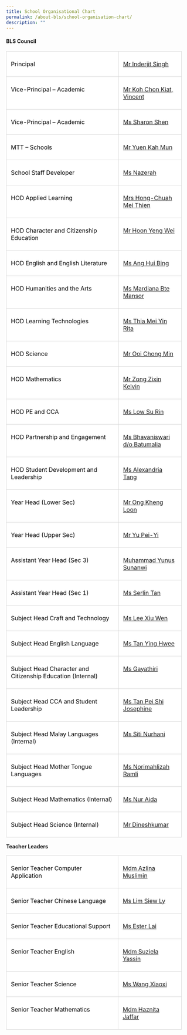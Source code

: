 ```yaml
---
title: School Organisational Chart
permalink: /about-bls/school-organisation-chart/
description: ""
---
```

#### **BLS Council**


<table class="MsoNormalTable" border="1" cellspacing="0" cellpadding="0" width="95%" style="width:95.0%;background:white;border-collapse:collapse;border:none;
 mso-border-alt:solid windowtext .25pt;mso-yfti-tbllook:1184"><tbody><tr style="mso-yfti-irow:0;mso-yfti-firstrow:yes"><td width="64%" valign="top" style="width:64.1%;border:solid #D6D6D6 1.0pt;
  mso-border-alt:solid #D6D6D6 .25pt;mso-border-bottom-alt:solid #D6D6D6 .75pt;
  padding:6.0pt 9.0pt 6.0pt 9.0pt"><p class="MsoNormal"><span style="color:black;mso-color-alt:windowtext">Principal</span></p></td><td width="35%" valign="top" style="width:35.9%;border:solid #D6D6D6 1.0pt;
  border-left:none;mso-border-left-alt:solid #D6D6D6 .25pt;mso-border-alt:solid #D6D6D6 .25pt;
  mso-border-bottom-alt:solid #D6D6D6 .75pt;padding:6.0pt 9.0pt 6.0pt 9.0pt"><p class="MsoNormal"><span style="color:black;mso-color-alt:windowtext"><a href="mailto:Inderjit_SINGH@schools.gov.sg">Mr Inderjit Singh</a></span></p></td></tr><tr style="mso-yfti-irow:1"><td width="64%" valign="top" style="width:64.1%;border:solid #D6D6D6 1.0pt;
  border-top:none;mso-border-top-alt:solid #D6D6D6 .25pt;mso-border-alt:solid #D6D6D6 .25pt;
  mso-border-bottom-alt:solid #D6D6D6 .75pt;padding:6.0pt 9.0pt 6.0pt 9.0pt"><p class="MsoNormal"><span style="color:black;mso-color-alt:windowtext">Vice-Principal – Academic</span></p></td><td width="35%" valign="top" style="width:35.9%;border-top:none;border-left:
  none;border-bottom:solid #D6D6D6 1.0pt;border-right:solid #D6D6D6 1.0pt;
  mso-border-top-alt:solid #D6D6D6 .25pt;mso-border-left-alt:solid #D6D6D6 .25pt;
  mso-border-alt:solid #D6D6D6 .25pt;mso-border-bottom-alt:solid #D6D6D6 .75pt;
  padding:6.0pt 9.0pt 6.0pt 9.0pt"><p class="MsoNormal"><span style="color:black;mso-color-alt:windowtext"><a href="mailto:koh_chon_kiat@schools.gov.sg">Mr Koh Chon Kiat, Vincent</a></span></p></td></tr><tr style="mso-yfti-irow:2"><td width="64%" valign="top" style="width:64.1%;border:solid #D6D6D6 1.0pt;
  border-top:none;mso-border-top-alt:solid #D6D6D6 .25pt;mso-border-alt:solid #D6D6D6 .25pt;
  mso-border-bottom-alt:solid #D6D6D6 .75pt;padding:6.0pt 9.0pt 6.0pt 9.0pt"><p class="MsoNormal"><span style="color:black;mso-color-alt:windowtext">Vice-Principal – Academic</span></p></td><td width="35%" valign="top" style="width:35.9%;border-top:none;border-left:
  none;border-bottom:solid #D6D6D6 1.0pt;border-right:solid #D6D6D6 1.0pt;
  mso-border-top-alt:solid #D6D6D6 .25pt;mso-border-left-alt:solid #D6D6D6 .25pt;
  mso-border-alt:solid #D6D6D6 .25pt;mso-border-bottom-alt:solid #D6D6D6 .75pt;
  padding:6.0pt 9.0pt 6.0pt 9.0pt"><p class="MsoNormal"><span style="color:black;mso-color-alt:windowtext"><a href="mailto:sharon_shen@schools.gov.sg">Ms Sharon Shen</a></span></p></td></tr><tr style="mso-yfti-irow:3"><td width="64%" valign="top" style="width:64.1%;border:solid #D6D6D6 1.0pt;
  border-top:none;mso-border-top-alt:solid #D6D6D6 .25pt;mso-border-alt:solid #D6D6D6 .25pt;
  mso-border-bottom-alt:solid #D6D6D6 .75pt;padding:6.0pt 9.0pt 6.0pt 9.0pt"><p class="MsoNormal"><span style="color:black;mso-color-alt:windowtext">MTT – Schools</span></p></td><td width="35%" valign="top" style="width:35.9%;border-top:none;border-left:
  none;border-bottom:solid #D6D6D6 1.0pt;border-right:solid #D6D6D6 1.0pt;
  mso-border-top-alt:solid #D6D6D6 .25pt;mso-border-left-alt:solid #D6D6D6 .25pt;
  mso-border-alt:solid #D6D6D6 .25pt;mso-border-bottom-alt:solid #D6D6D6 .75pt;
  padding:6.0pt 9.0pt 6.0pt 9.0pt"><p class="MsoNormal"><span style="color:black;mso-color-alt:windowtext"><a href="mailto:yuen_kah_mun@schools.gov.sg">Mr Yuen Kah Mun</a></span></p></td></tr><tr style="mso-yfti-irow:4"><td width="64%" valign="top" style="width:64.1%;border:solid #D6D6D6 1.0pt;
  border-top:none;mso-border-top-alt:solid #D6D6D6 .25pt;mso-border-alt:solid #D6D6D6 .25pt;
  mso-border-bottom-alt:solid #D6D6D6 .75pt;padding:6.0pt 9.0pt 6.0pt 9.0pt"><p class="MsoNormal"><span style="color:black;mso-color-alt:windowtext">School Staff Developer</span></p></td><td width="35%" valign="top" style="width:35.9%;border-top:none;border-left:
  none;border-bottom:solid #D6D6D6 1.0pt;border-right:solid #D6D6D6 1.0pt;
  mso-border-top-alt:solid #D6D6D6 .25pt;mso-border-left-alt:solid #D6D6D6 .25pt;
  mso-border-alt:solid #D6D6D6 .25pt;mso-border-bottom-alt:solid #D6D6D6 .75pt;
  padding:6.0pt 9.0pt 6.0pt 9.0pt"><p class="MsoNormal"><span style="color:black;mso-color-alt:windowtext"><a href="mailto:nazerah_mohamed_latif@moe.edu.sg">Ms Nazerah</a></span></p></td></tr><tr style="mso-yfti-irow:5"><td width="64%" valign="top" style="width:64.1%;border:solid #D6D6D6 1.0pt;
  border-top:none;mso-border-top-alt:solid #D6D6D6 .25pt;mso-border-alt:solid #D6D6D6 .25pt;
  mso-border-bottom-alt:solid #D6D6D6 .75pt;padding:6.0pt 9.0pt 6.0pt 9.0pt"><p class="MsoNormal"><span style="color:black;mso-color-alt:windowtext">HOD Applied Learning</span></p></td><td width="35%" valign="top" style="width:35.9%;border-top:none;border-left:
  none;border-bottom:solid #D6D6D6 1.0pt;border-right:solid #D6D6D6 1.0pt;
  mso-border-top-alt:solid #D6D6D6 .25pt;mso-border-left-alt:solid #D6D6D6 .25pt;
  mso-border-alt:solid #D6D6D6 .25pt;mso-border-bottom-alt:solid #D6D6D6 .75pt;
  padding:6.0pt 9.0pt 6.0pt 9.0pt"><p class="MsoNormal"><span style="color:black;mso-color-alt:windowtext"><a href="mailto:chuah_mei_thien@moe.edu.sg">Mrs Hong-Chuah Mei Thien</a></span></p></td></tr><tr style="mso-yfti-irow:6"><td width="64%" valign="top" style="width:64.1%;border:solid #D6D6D6 1.0pt;
  border-top:none;mso-border-top-alt:solid #D6D6D6 .25pt;mso-border-alt:solid #D6D6D6 .25pt;
  mso-border-bottom-alt:solid #D6D6D6 .75pt;padding:6.0pt 9.0pt 6.0pt 9.0pt"><p class="MsoNormal"><span style="color:black;mso-color-alt:windowtext">HOD Character and Citizenship Education</span></p></td><td width="35%" valign="top" style="width:35.9%;border-top:none;border-left:
  none;border-bottom:solid #D6D6D6 1.0pt;border-right:solid #D6D6D6 1.0pt;
  mso-border-top-alt:solid #D6D6D6 .25pt;mso-border-left-alt:solid #D6D6D6 .25pt;
  mso-border-alt:solid #D6D6D6 .25pt;mso-border-bottom-alt:solid #D6D6D6 .75pt;
  padding:6.0pt 9.0pt 6.0pt 9.0pt"><p class="MsoNormal"><span style="color:black;mso-color-alt:windowtext"><a href="mailto:hoon_yeng_wei@moe.edu.sg">Mr Hoon Yeng Wei</a></span></p></td></tr><tr style="mso-yfti-irow:7"><td width="64%" valign="top" style="width:64.1%;border:solid #D6D6D6 1.0pt;
  border-top:none;mso-border-top-alt:solid #D6D6D6 .25pt;mso-border-alt:solid #D6D6D6 .25pt;
  mso-border-bottom-alt:solid #D6D6D6 .75pt;padding:6.0pt 9.0pt 6.0pt 9.0pt"><p class="MsoNormal"><span style="color:black;mso-color-alt:windowtext">HOD English and English Literature</span></p></td><td width="35%" valign="top" style="width:35.9%;border-top:none;border-left:
  none;border-bottom:solid #D6D6D6 1.0pt;border-right:solid #D6D6D6 1.0pt;
  mso-border-top-alt:solid #D6D6D6 .25pt;mso-border-left-alt:solid #D6D6D6 .25pt;
  mso-border-alt:solid #D6D6D6 .25pt;mso-border-bottom-alt:solid #D6D6D6 .75pt;
  padding:6.0pt 9.0pt 6.0pt 9.0pt"><p class="MsoNormal"><span style="color:black;mso-color-alt:windowtext"><a href="mailto:ang_hui_bing@moe.edu.sg">Ms Ang Hui Bing</a></span></p></td></tr><tr style="mso-yfti-irow:8"><td width="64%" valign="top" style="width:64.1%;border:solid #D6D6D6 1.0pt;
  border-top:none;mso-border-top-alt:solid #D6D6D6 .25pt;mso-border-alt:solid #D6D6D6 .25pt;
  mso-border-bottom-alt:solid #D6D6D6 .75pt;padding:6.0pt 9.0pt 6.0pt 9.0pt"><p class="MsoNormal"><span style="color:black;mso-color-alt:windowtext">HOD Humanities and the Arts</span></p></td><td width="35%" valign="top" style="width:35.9%;border-top:none;border-left:
  none;border-bottom:solid #D6D6D6 1.0pt;border-right:solid #D6D6D6 1.0pt;
  mso-border-top-alt:solid #D6D6D6 .25pt;mso-border-left-alt:solid #D6D6D6 .25pt;
  mso-border-alt:solid #D6D6D6 .25pt;mso-border-bottom-alt:solid #D6D6D6 .75pt;
  padding:6.0pt 9.0pt 6.0pt 9.0pt"><p class="MsoNormal"><span style="color:black;mso-color-alt:windowtext"><a href="mailto:mardiana_mansor@moe.edu.sg">Ms Mardiana Bte Mansor</a></span></p></td></tr><tr style="mso-yfti-irow:9"><td width="64%" valign="top" style="width:64.1%;border:solid #D6D6D6 1.0pt;
  border-top:none;mso-border-top-alt:solid #D6D6D6 .25pt;mso-border-alt:solid #D6D6D6 .25pt;
  mso-border-bottom-alt:solid #D6D6D6 .75pt;padding:6.0pt 9.0pt 6.0pt 9.0pt"><p class="MsoNormal"><span style="color:black;mso-color-alt:windowtext">HOD Learning Technologies</span></p></td><td width="35%" valign="top" style="width:35.9%;border-top:none;border-left:
  none;border-bottom:solid #D6D6D6 1.0pt;border-right:solid #D6D6D6 1.0pt;
  mso-border-top-alt:solid #D6D6D6 .25pt;mso-border-left-alt:solid #D6D6D6 .25pt;
  mso-border-alt:solid #D6D6D6 .25pt;mso-border-bottom-alt:solid #D6D6D6 .75pt;
  padding:6.0pt 9.0pt 6.0pt 9.0pt"><p class="MsoNormal"><span style="color:black;mso-color-alt:windowtext"><a href="mailto:thia_mei_yin_rita@moe.edu.sg">Ms Thia Mei Yin Rita</a></span></p></td></tr><tr style="mso-yfti-irow:10"><td width="64%" valign="top" style="width:64.1%;border:solid #D6D6D6 1.0pt;
  border-top:none;mso-border-top-alt:solid #D6D6D6 .25pt;mso-border-alt:solid #D6D6D6 .25pt;
  mso-border-bottom-alt:solid #D6D6D6 .75pt;padding:6.0pt 9.0pt 6.0pt 9.0pt"><p class="MsoNormal"><span style="color:black;mso-color-alt:windowtext">HOD Science</span></p></td><td width="35%" valign="top" style="width:35.9%;border-top:none;border-left:
  none;border-bottom:solid #D6D6D6 1.0pt;border-right:solid #D6D6D6 1.0pt;
  mso-border-top-alt:solid #D6D6D6 .25pt;mso-border-left-alt:solid #D6D6D6 .25pt;
  mso-border-alt:solid #D6D6D6 .25pt;mso-border-bottom-alt:solid #D6D6D6 .75pt;
  padding:6.0pt 9.0pt 6.0pt 9.0pt"><p class="MsoNormal"><span style="color:black;mso-color-alt:windowtext"><a href="mailto:ooi_chong_min@moe.edu.sg">Mr Ooi Chong Min</a></span></p></td></tr><tr style="mso-yfti-irow:11"><td width="64%" valign="top" style="width:64.1%;border:solid #D6D6D6 1.0pt;
  border-top:none;mso-border-top-alt:solid #D6D6D6 .25pt;mso-border-alt:solid #D6D6D6 .25pt;
  mso-border-bottom-alt:solid #D6D6D6 .75pt;padding:6.0pt 9.0pt 6.0pt 9.0pt"><p class="MsoNormal"><span style="color:black;mso-color-alt:windowtext">HOD Mathematics</span></p></td><td width="35%" valign="top" style="width:35.9%;border-top:none;border-left:
  none;border-bottom:solid #D6D6D6 1.0pt;border-right:solid #D6D6D6 1.0pt;
  mso-border-top-alt:solid #D6D6D6 .25pt;mso-border-left-alt:solid #D6D6D6 .25pt;
  mso-border-alt:solid #D6D6D6 .25pt;mso-border-bottom-alt:solid #D6D6D6 .75pt;
  padding:6.0pt 9.0pt 6.0pt 9.0pt"><p class="MsoNormal"><span style="color:black;mso-color-alt:windowtext"><a href="mailto:zong_zixin_kelvin@moe.edu.sg">Mr Zong Zixin Kelvin</a></span></p></td></tr><tr style="mso-yfti-irow:12"><td width="64%" valign="top" style="width:64.1%;border:solid #D6D6D6 1.0pt;
  border-top:none;mso-border-top-alt:solid #D6D6D6 .25pt;mso-border-alt:solid #D6D6D6 .25pt;
  mso-border-bottom-alt:solid #D6D6D6 .75pt;padding:6.0pt 9.0pt 6.0pt 9.0pt"><p class="MsoNormal"><span style="color:black;mso-color-alt:windowtext">HOD PE and CCA</span></p></td><td width="35%" valign="top" style="width:35.9%;border-top:none;border-left:
  none;border-bottom:solid #D6D6D6 1.0pt;border-right:solid #D6D6D6 1.0pt;
  mso-border-top-alt:solid #D6D6D6 .25pt;mso-border-left-alt:solid #D6D6D6 .25pt;
  mso-border-alt:solid #D6D6D6 .25pt;mso-border-bottom-alt:solid #D6D6D6 .75pt;
  padding:6.0pt 9.0pt 6.0pt 9.0pt"><p class="MsoNormal"><span style="color:black;mso-color-alt:windowtext"><a href="mailto:low_su_rin@moe.edu.sg">Ms Low Su Rin</a></span></p></td></tr><tr style="mso-yfti-irow:13"><td width="64%" valign="top" style="width:64.1%;border:solid #D6D6D6 1.0pt;
  border-top:none;mso-border-top-alt:solid #D6D6D6 .25pt;mso-border-alt:solid #D6D6D6 .25pt;
  mso-border-bottom-alt:solid #D6D6D6 .75pt;padding:6.0pt 9.0pt 6.0pt 9.0pt"><p class="MsoNormal"><span style="color:black;mso-color-alt:windowtext">HOD Partnership and Engagement</span></p></td><td width="35%" valign="top" style="width:35.9%;border-top:none;border-left:
  none;border-bottom:solid #D6D6D6 1.0pt;border-right:solid #D6D6D6 1.0pt;
  mso-border-top-alt:solid #D6D6D6 .25pt;mso-border-left-alt:solid #D6D6D6 .25pt;
  mso-border-alt:solid #D6D6D6 .25pt;mso-border-bottom-alt:solid #D6D6D6 .75pt;
  padding:6.0pt 9.0pt 6.0pt 9.0pt"><p class="MsoNormal"><span style="color:black;mso-color-alt:windowtext"><a href="mailto:Bhavaniswari_B@moe.edu.sg">Ms Bhavaniswari d/o Batumalia</a></span></p></td></tr><tr style="mso-yfti-irow:14"><td width="64%" valign="top" style="width:64.1%;border:solid #D6D6D6 1.0pt;
  border-top:none;mso-border-top-alt:solid #D6D6D6 .25pt;mso-border-alt:solid #D6D6D6 .25pt;
  mso-border-bottom-alt:solid #D6D6D6 .75pt;padding:6.0pt 9.0pt 6.0pt 9.0pt"><p class="MsoNormal"><span style="color:black;mso-color-alt:windowtext">HOD Student Development and Leadership</span></p></td><td width="35%" valign="top" style="width:35.9%;border-top:none;border-left:
  none;border-bottom:solid #D6D6D6 1.0pt;border-right:solid #D6D6D6 1.0pt;
  mso-border-top-alt:solid #D6D6D6 .25pt;mso-border-left-alt:solid #D6D6D6 .25pt;
  mso-border-alt:solid #D6D6D6 .25pt;mso-border-bottom-alt:solid #D6D6D6 .75pt;
  padding:6.0pt 9.0pt 6.0pt 9.0pt"><p class="MsoNormal"><span style="color:black;mso-color-alt:windowtext"><a href="mailto:alexandria_tang@moe.edu.sg">Ms Alexandria Tang</a></span></p></td></tr><tr style="mso-yfti-irow:15"><td width="64%" valign="top" style="width:64.1%;border:solid #D6D6D6 1.0pt;
  border-top:none;mso-border-top-alt:solid #D6D6D6 .25pt;mso-border-alt:solid #D6D6D6 .25pt;
  mso-border-bottom-alt:solid #D6D6D6 .75pt;padding:6.0pt 9.0pt 6.0pt 9.0pt"><p class="MsoNormal"><span style="color:black;mso-color-alt:windowtext">Year Head (Lower Sec)</span></p></td><td width="35%" valign="top" style="width:35.9%;border-top:none;border-left:
  none;border-bottom:solid #D6D6D6 1.0pt;border-right:solid #D6D6D6 1.0pt;
  mso-border-top-alt:solid #D6D6D6 .25pt;mso-border-left-alt:solid #D6D6D6 .25pt;
  mso-border-alt:solid #D6D6D6 .25pt;mso-border-bottom-alt:solid #D6D6D6 .75pt;
  padding:6.0pt 9.0pt 6.0pt 9.0pt"><p class="MsoNormal"><span style="color:black;mso-color-alt:windowtext"><a href="mailto:ong_kheng_loon@moe.edu.sg">Mr Ong Kheng Loon</a></span></p></td></tr><tr style="mso-yfti-irow:16"><td width="64%" valign="top" style="width:64.1%;border:solid #D6D6D6 1.0pt;
  border-top:none;mso-border-top-alt:solid #D6D6D6 .25pt;mso-border-alt:solid #D6D6D6 .25pt;
  mso-border-bottom-alt:solid #D6D6D6 .75pt;padding:6.0pt 9.0pt 6.0pt 9.0pt"><p class="MsoNormal"><span style="color:black;mso-color-alt:windowtext">Year Head (Upper Sec)</span></p></td><td width="35%" valign="top" style="width:35.9%;border-top:none;border-left:
  none;border-bottom:solid #D6D6D6 1.0pt;border-right:solid #D6D6D6 1.0pt;
  mso-border-top-alt:solid #D6D6D6 .25pt;mso-border-left-alt:solid #D6D6D6 .25pt;
  mso-border-alt:solid #D6D6D6 .25pt;mso-border-bottom-alt:solid #D6D6D6 .75pt;
  padding:6.0pt 9.0pt 6.0pt 9.0pt"><p class="MsoNormal"><span style="color:black;mso-color-alt:windowtext"><a href="mailto:Yu_Pei_Yi@moe.edu.sg">Mr Yu Pei-Yi</a></span></p></td></tr><tr style="mso-yfti-irow:17"><td width="64%" valign="top" style="width:64.1%;border:solid #D6D6D6 1.0pt;
  border-top:none;mso-border-top-alt:solid #D6D6D6 .25pt;mso-border-alt:solid #D6D6D6 .25pt;
  mso-border-bottom-alt:solid #D6D6D6 .75pt;padding:6.0pt 9.0pt 6.0pt 9.0pt"><p class="MsoNormal"><span style="color:black;mso-color-alt:windowtext">Assistant Year Head (Sec 3)</span></p></td><td width="35%" valign="top" style="width:35.9%;border-top:none;border-left:
  none;border-bottom:solid #D6D6D6 1.0pt;border-right:solid #D6D6D6 1.0pt;
  mso-border-top-alt:solid #D6D6D6 .25pt;mso-border-left-alt:solid #D6D6D6 .25pt;
  mso-border-alt:solid #D6D6D6 .25pt;mso-border-bottom-alt:solid #D6D6D6 .75pt;
  padding:6.0pt 9.0pt 6.0pt 9.0pt"><p class="MsoNormal"><span style="color:black;mso-color-alt:windowtext"><a href="mailto:muhammad_yunus_sunanwi@moe.edu.sg">Muhammad Yunus Sunanwi</a></span></p></td></tr><tr style="mso-yfti-irow:18"><td width="64%" valign="top" style="width:64.1%;border:solid #D6D6D6 1.0pt;
  border-top:none;mso-border-top-alt:solid #D6D6D6 .25pt;mso-border-alt:solid #D6D6D6 .25pt;
  mso-border-bottom-alt:solid #D6D6D6 .75pt;padding:6.0pt 9.0pt 6.0pt 9.0pt"><p class="MsoNormal"><span style="color:black;mso-color-alt:windowtext">Assistant Year Head (Sec 1)</span></p></td><td width="35%" valign="top" style="width:35.9%;border-top:none;border-left:
  none;border-bottom:solid #D6D6D6 1.0pt;border-right:solid #D6D6D6 1.0pt;
  mso-border-top-alt:solid #D6D6D6 .25pt;mso-border-left-alt:solid #D6D6D6 .25pt;
  mso-border-alt:solid #D6D6D6 .25pt;mso-border-bottom-alt:solid #D6D6D6 .75pt;
  padding:6.0pt 9.0pt 6.0pt 9.0pt"><p class="MsoNormal"><span style="color:black;mso-color-alt:windowtext"><a href="mailto:tan_zhi_ying_serlin@moe.edu.sg">Ms Serlin Tan</a></span></p></td></tr><tr style="mso-yfti-irow:19"><td width="64%" valign="top" style="width:64.1%;border:solid #D6D6D6 1.0pt;
  border-top:none;mso-border-top-alt:solid #D6D6D6 .25pt;mso-border-alt:solid #D6D6D6 .25pt;
  mso-border-bottom-alt:solid #D6D6D6 .75pt;padding:6.0pt 9.0pt 6.0pt 9.0pt"><p class="MsoNormal"><span style="color:black;mso-color-alt:windowtext">Subject Head Craft and Technology</span></p></td><td width="35%" valign="top" style="width:35.9%;border-top:none;border-left:
  none;border-bottom:solid #D6D6D6 1.0pt;border-right:solid #D6D6D6 1.0pt;
  mso-border-top-alt:solid #D6D6D6 .25pt;mso-border-left-alt:solid #D6D6D6 .25pt;
  mso-border-alt:solid #D6D6D6 .25pt;mso-border-bottom-alt:solid #D6D6D6 .75pt;
  padding:6.0pt 9.0pt 6.0pt 9.0pt"><p class="MsoNormal"><span style="color:black;mso-color-alt:windowtext"><a href="mailto:lee_xiu_wen@moe.edu.sg">Ms Lee Xiu Wen</a></span></p></td></tr><tr style="mso-yfti-irow:20"><td width="64%" valign="top" style="width:64.1%;border:solid #D6D6D6 1.0pt;
  border-top:none;mso-border-top-alt:solid #D6D6D6 .25pt;mso-border-alt:solid #D6D6D6 .25pt;
  mso-border-bottom-alt:solid #D6D6D6 .75pt;padding:6.0pt 9.0pt 6.0pt 9.0pt"><p class="MsoNormal"><span style="color:black;mso-color-alt:windowtext">Subject Head English Language</span></p></td><td width="35%" valign="top" style="width:35.9%;border-top:none;border-left:
  none;border-bottom:solid #D6D6D6 1.0pt;border-right:solid #D6D6D6 1.0pt;
  mso-border-top-alt:solid #D6D6D6 .25pt;mso-border-left-alt:solid #D6D6D6 .25pt;
  mso-border-alt:solid #D6D6D6 .25pt;mso-border-bottom-alt:solid #D6D6D6 .75pt;
  padding:6.0pt 9.0pt 6.0pt 9.0pt"><p class="MsoNormal"><span style="color:black;mso-color-alt:windowtext"><a href="mailto:tan_ying_hwee@moe.edu.sg">Ms Tan Ying Hwee</a></span></p></td></tr><tr style="mso-yfti-irow:21"><td width="64%" valign="top" style="width:64.1%;border:solid #D6D6D6 1.0pt;
  border-top:none;mso-border-top-alt:solid #D6D6D6 .25pt;mso-border-alt:solid #D6D6D6 .25pt;
  mso-border-bottom-alt:solid #D6D6D6 .75pt;padding:6.0pt 9.0pt 6.0pt 9.0pt"><p class="MsoNormal"><span style="color:black;mso-color-alt:windowtext">Subject Head Character and Citizenship Education (Internal)</span></p></td><td width="35%" valign="top" style="width:35.9%;border-top:none;border-left:
  none;border-bottom:solid #D6D6D6 1.0pt;border-right:solid #D6D6D6 1.0pt;
  mso-border-top-alt:solid #D6D6D6 .25pt;mso-border-left-alt:solid #D6D6D6 .25pt;
  mso-border-alt:solid #D6D6D6 .25pt;mso-border-bottom-alt:solid #D6D6D6 .75pt;
  padding:6.0pt 9.0pt 6.0pt 9.0pt"><p class="MsoNormal"><span style="color:black;mso-color-alt:windowtext"><a href="mailto:%20gayathiri_nandakuma@moe.edu.sg">Ms Gayathiri</a></span></p></td></tr><tr style="mso-yfti-irow:22"><td width="64%" valign="top" style="width:64.1%;border:solid #D6D6D6 1.0pt;
  border-top:none;mso-border-top-alt:solid #D6D6D6 .25pt;mso-border-alt:solid #D6D6D6 .25pt;
  mso-border-bottom-alt:solid #D6D6D6 .75pt;padding:6.0pt 9.0pt 6.0pt 9.0pt"><p class="MsoNormal"><span style="color:black;mso-color-alt:windowtext">Subject Head CCA and Student Leadership</span></p></td><td width="35%" valign="top" style="width:35.9%;border-top:none;border-left:
  none;border-bottom:solid #D6D6D6 1.0pt;border-right:solid #D6D6D6 1.0pt;
  mso-border-top-alt:solid #D6D6D6 .25pt;mso-border-left-alt:solid #D6D6D6 .25pt;
  mso-border-alt:solid #D6D6D6 .25pt;mso-border-bottom-alt:solid #D6D6D6 .75pt;
  padding:6.0pt 9.0pt 6.0pt 9.0pt"><p class="MsoNormal"><span style="color:black;mso-color-alt:windowtext"><a href="mailto:tan_pei_shi_josephine@moe.edu.sg">Ms Tan Pei Shi Josephine</a></span></p></td></tr><tr style="mso-yfti-irow:23"><td width="64%" valign="top" style="width:64.1%;border:solid #D6D6D6 1.0pt;
  border-top:none;mso-border-top-alt:solid #D6D6D6 .25pt;mso-border-alt:solid #D6D6D6 .25pt;
  mso-border-bottom-alt:solid #D6D6D6 .75pt;padding:6.0pt 9.0pt 6.0pt 9.0pt"><p class="MsoNormal"><span style="color:black;mso-color-alt:windowtext">Subject Head Malay Languages (Internal)</span></p></td><td width="35%" valign="top" style="width:35.9%;border-top:none;border-left:
  none;border-bottom:solid #D6D6D6 1.0pt;border-right:solid #D6D6D6 1.0pt;
  mso-border-top-alt:solid #D6D6D6 .25pt;mso-border-left-alt:solid #D6D6D6 .25pt;
  mso-border-alt:solid #D6D6D6 .25pt;mso-border-bottom-alt:solid #D6D6D6 .75pt;
  padding:6.0pt 9.0pt 6.0pt 9.0pt"><p class="MsoNormal"><span style="color:black;mso-color-alt:windowtext"><a href="mailto:%20siti_nurhani_kamsani@moe.edu.sg">Ms Siti Nurhani</a></span></p></td></tr><tr style="mso-yfti-irow:24"><td width="64%" valign="top" style="width:64.1%;border:solid #D6D6D6 1.0pt;
  border-top:none;mso-border-top-alt:solid #D6D6D6 .25pt;mso-border-alt:solid #D6D6D6 .25pt;
  mso-border-bottom-alt:solid #D6D6D6 .75pt;padding:6.0pt 9.0pt 6.0pt 9.0pt"><p class="MsoNormal"><span style="color:black;mso-color-alt:windowtext">Subject Head Mother Tongue Languages</span></p></td><td width="35%" valign="top" style="width:35.9%;border-top:none;border-left:
  none;border-bottom:solid #D6D6D6 1.0pt;border-right:solid #D6D6D6 1.0pt;
  mso-border-top-alt:solid #D6D6D6 .25pt;mso-border-left-alt:solid #D6D6D6 .25pt;
  mso-border-alt:solid #D6D6D6 .25pt;mso-border-bottom-alt:solid #D6D6D6 .75pt;
  padding:6.0pt 9.0pt 6.0pt 9.0pt"><p class="MsoNormal"><span style="color:black;mso-color-alt:windowtext"><a href="mailto:norimahlizah_ramli@moe.edu.sg">Ms Norimahlizah Ramli</a></span></p></td></tr><tr style="mso-yfti-irow:25"><td width="64%" valign="top" style="width:64.1%;border:solid #D6D6D6 1.0pt;
  border-top:none;mso-border-top-alt:solid #D6D6D6 .25pt;mso-border-alt:solid #D6D6D6 .25pt;
  mso-border-bottom-alt:solid #D6D6D6 .75pt;padding:6.0pt 9.0pt 6.0pt 9.0pt"><p class="MsoNormal"><span style="color:black;mso-color-alt:windowtext">Subject Head&nbsp;Mathematics (Internal)</span></p></td><td width="35%" valign="top" style="width:35.9%;border-top:none;border-left:
  none;border-bottom:solid #D6D6D6 1.0pt;border-right:solid #D6D6D6 1.0pt;
  mso-border-top-alt:solid #D6D6D6 .25pt;mso-border-left-alt:solid #D6D6D6 .25pt;
  mso-border-alt:solid #D6D6D6 .25pt;mso-border-bottom-alt:solid #D6D6D6 .75pt;
  padding:6.0pt 9.0pt 6.0pt 9.0pt"><p class="MsoNormal"><span style="color:black;mso-color-alt:windowtext"><a href="mailto:%20nur_aida_md_khalid@moe.edu.sg">Ms Nur Aida</a></span></p></td></tr><tr style="mso-yfti-irow:26;mso-yfti-lastrow:yes"><td width="64%" valign="top" style="width:64.1%;border:solid #D6D6D6 1.0pt;
  border-top:none;mso-border-top-alt:solid #D6D6D6 .25pt;mso-border-alt:solid #D6D6D6 .25pt;
  padding:6.0pt 9.0pt 6.0pt 9.0pt"><p class="MsoNormal"><span style="color:black;mso-color-alt:windowtext">Subject Head&nbsp;Science (Internal)</span></p></td><td width="35%" valign="top" style="width:35.9%;border-top:none;border-left:
  none;border-bottom:solid #D6D6D6 1.0pt;border-right:solid #D6D6D6 1.0pt;
  mso-border-top-alt:solid #D6D6D6 .25pt;mso-border-left-alt:solid #D6D6D6 .25pt;
  mso-border-alt:solid #D6D6D6 .25pt;padding:6.0pt 9.0pt 6.0pt 9.0pt"><p class="MsoNormal"><span style="color:black;mso-color-alt:windowtext"><a href="mailto:dineshkumar_m_subramaniam@moe.edu.sg">Mr Dineshkumar</a></span></p></td></tr></tbody></table>

**Teacher Leaders**

<table class="MsoNormalTable" border="1" cellspacing="0" cellpadding="0" width="95%" style="width:95.0%;background:white;border-collapse:collapse;border:none;
 mso-border-alt:solid windowtext .25pt;mso-yfti-tbllook:1184"><tbody><tr style="mso-yfti-irow:0;mso-yfti-firstrow:yes"><td width="63%" valign="top" style="width:63.88%;border:solid #D6D6D6 1.0pt;
  mso-border-alt:solid #D6D6D6 .25pt;mso-border-bottom-alt:solid #D6D6D6 .75pt;
  padding:6.0pt 9.0pt 6.0pt 9.0pt"><p class="MsoNormal"><span style="color:black;mso-color-alt:windowtext">Senior Teacher Computer Application</span></p></td><td width="36%" valign="top" style="width:36.12%;border:solid #D6D6D6 1.0pt;
  border-left:none;mso-border-left-alt:solid #D6D6D6 .25pt;mso-border-alt:solid #D6D6D6 .25pt;
  mso-border-bottom-alt:solid #D6D6D6 .75pt;padding:6.0pt 9.0pt 6.0pt 9.0pt"><p class="MsoNormal"><span style="color:black;mso-color-alt:windowtext"><a href="mailto:azlina_muslimin@moe.edu.sg">Mdm Azlina Muslimin</a></span></p></td></tr><tr style="mso-yfti-irow:1"><td width="63%" valign="top" style="width:63.88%;border:solid #D6D6D6 1.0pt;
  border-top:none;mso-border-top-alt:solid #D6D6D6 .25pt;mso-border-alt:solid #D6D6D6 .25pt;
  mso-border-bottom-alt:solid #D6D6D6 .75pt;padding:6.0pt 9.0pt 6.0pt 9.0pt"><p class="MsoNormal"><span style="color:black;mso-color-alt:windowtext">Senior Teacher Chinese Language</span></p></td><td width="36%" valign="top" style="width:36.12%;border-top:none;border-left:
  none;border-bottom:solid #D6D6D6 1.0pt;border-right:solid #D6D6D6 1.0pt;
  mso-border-top-alt:solid #D6D6D6 .25pt;mso-border-left-alt:solid #D6D6D6 .25pt;
  mso-border-alt:solid #D6D6D6 .25pt;mso-border-bottom-alt:solid #D6D6D6 .75pt;
  padding:6.0pt 9.0pt 6.0pt 9.0pt"><p class="MsoNormal"><span style="color:black;mso-color-alt:windowtext"><a href="mailto:lim_siew_ly_a@moe.edu.sg">Ms Lim Siew Ly</a></span></p></td></tr><tr style="mso-yfti-irow:2"><td width="63%" valign="top" style="width:63.88%;border:solid #D6D6D6 1.0pt;
  border-top:none;mso-border-top-alt:solid #D6D6D6 .25pt;mso-border-alt:solid #D6D6D6 .25pt;
  mso-border-bottom-alt:solid #D6D6D6 .75pt;padding:6.0pt 9.0pt 6.0pt 9.0pt"><p class="MsoNormal"><span style="color:black;mso-color-alt:windowtext">Senior Teacher Educational Support</span></p></td><td width="36%" valign="top" style="width:36.12%;border-top:none;border-left:
  none;border-bottom:solid #D6D6D6 1.0pt;border-right:solid #D6D6D6 1.0pt;
  mso-border-top-alt:solid #D6D6D6 .25pt;mso-border-left-alt:solid #D6D6D6 .25pt;
  mso-border-alt:solid #D6D6D6 .25pt;mso-border-bottom-alt:solid #D6D6D6 .75pt;
  padding:6.0pt 9.0pt 6.0pt 9.0pt"><p class="MsoNormal"><span style="color:black;mso-color-alt:windowtext"><a href="mailto:lim_siew_ly_a@moe.edu.sg">Ms Ester Lai</a></span></p></td></tr><tr style="mso-yfti-irow:3"><td width="63%" valign="top" style="width:63.88%;border:solid #D6D6D6 1.0pt;
  border-top:none;mso-border-top-alt:solid #D6D6D6 .25pt;mso-border-alt:solid #D6D6D6 .25pt;
  mso-border-bottom-alt:solid #D6D6D6 .75pt;padding:6.0pt 9.0pt 6.0pt 9.0pt"><p class="MsoNormal"><span style="color:black;mso-color-alt:windowtext">Senior Teacher English</span></p></td><td width="36%" valign="top" style="width:36.12%;border-top:none;border-left:
  none;border-bottom:solid #D6D6D6 1.0pt;border-right:solid #D6D6D6 1.0pt;
  mso-border-top-alt:solid #D6D6D6 .25pt;mso-border-left-alt:solid #D6D6D6 .25pt;
  mso-border-alt:solid #D6D6D6 .25pt;mso-border-bottom-alt:solid #D6D6D6 .75pt;
  padding:6.0pt 9.0pt 6.0pt 9.0pt"><p class="MsoNormal"><span style="color:black;mso-color-alt:windowtext"><a href="mailto:suziela_yassin@moe.edu.sg">Mdm Suziela Yassin</a></span></p></td></tr><tr style="mso-yfti-irow:4"><td width="63%" valign="top" style="width:63.88%;border:solid #D6D6D6 1.0pt;
  border-top:none;mso-border-top-alt:solid #D6D6D6 .25pt;mso-border-alt:solid #D6D6D6 .25pt;
  mso-border-bottom-alt:solid #D6D6D6 .75pt;padding:6.0pt 9.0pt 6.0pt 9.0pt"><p class="MsoNormal"><span style="color:black;mso-color-alt:windowtext">Senior Teacher Science</span></p></td><td width="36%" valign="top" style="width:36.12%;border-top:none;border-left:
  none;border-bottom:solid #D6D6D6 1.0pt;border-right:solid #D6D6D6 1.0pt;
  mso-border-top-alt:solid #D6D6D6 .25pt;mso-border-left-alt:solid #D6D6D6 .25pt;
  mso-border-alt:solid #D6D6D6 .25pt;mso-border-bottom-alt:solid #D6D6D6 .75pt;
  padding:6.0pt 9.0pt 6.0pt 9.0pt"><p class="MsoNormal"><span style="color:black;mso-color-alt:windowtext"><a href="mailto:wang_xiaoxi@moe.edu.sg">Ms Wang Xiaoxi</a></span></p></td></tr><tr style="mso-yfti-irow:5;mso-yfti-lastrow:yes"><td width="63%" valign="top" style="width:63.88%;border:solid #D6D6D6 1.0pt;
  border-top:none;mso-border-top-alt:solid #D6D6D6 .25pt;mso-border-alt:solid #D6D6D6 .25pt;
  padding:6.0pt 9.0pt 6.0pt 9.0pt"><p class="MsoNormal"><span style="color:black;mso-color-alt:windowtext">Senior Teacher Mathematics</span></p></td><td width="36%" valign="top" style="width:36.12%;border-top:none;border-left:
  none;border-bottom:solid #D6D6D6 1.0pt;border-right:solid #D6D6D6 1.0pt;
  mso-border-top-alt:solid #D6D6D6 .25pt;mso-border-left-alt:solid #D6D6D6 .25pt;
  mso-border-alt:solid #D6D6D6 .25pt;padding:6.0pt 9.0pt 6.0pt 9.0pt"><p class="MsoNormal"><span style="color:black;mso-color-alt:windowtext"><a href="mailto:haznita_jaafar@moe.edu.sg">Mdm Haznita Jaffar</a></span></p></td></tr></tbody></table>
